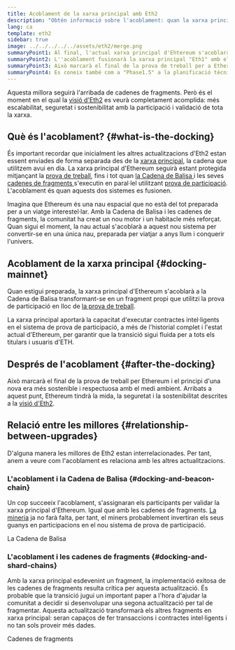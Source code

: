 ```yaml
---
title: Acoblament de la xarxa principal amb Eth2
description: "Obtén informació sobre l'acoblament: quan la xarxa principal d'Ethereum s'uneix al sistema coordinat de prova de participació de la Cadena de Balisa."
lang: ca
template: eth2
sidebar: true
image: ../../../../../assets/eth2/merge.png
summaryPoint1: Al final, l'actual xarxa principal d'Ehtereum s'acoblarà amb la resta de les millores d'Eth2.
summaryPoint2: L''acoblament fusionarà la xarxa principal "Eth1" amb el sistema de fragmentació i la Cadena de Balisa d''Eth2.
summaryPoint3: Això marcarà el final de la prova de treball per a Ethereum i la transició completa a la prova de participació.
summaryPoint4: Es coneix també com a "Phase1.5" a la planificació tècnica.
---
```


<UpgradeStatus date="~Q1/Q2 2022">
    Aquesta millora seguirà l'arribada de cadenes de fragments. Però és el moment en el qual la <a href="/eth2/vision/">visió d'Eth2</a> es veurà completament acomplida: més escalabilitat, seguretat i sostenibilitat amb la participació i validació de tota la xarxa.
</UpgradeStatus>

## Què és l'acoblament? {#what-is-the-docking}

És important recordar que inicialment les altres actualitzacions d'Eth2 estan essent enviades de forma separada des de la [xarxa principal](/glossary/#mainnet), la cadena que utilitzem avui en dia. La xarxa principal d'Ethereum seguirà estant protegida mitjançant la [prova de treball](/developers/docs/consensus-mechanisms/pow/), fins i tot quan [ la Cadena de Balisa ](/eth2/beacon-chain/)i les seves [ cadenes de fragments ](/eth2/shard-chains/) s'executin en paral·lel utilitzant [ prova de participació](/developers/docs/consensus-mechanisms/pos/). L'acoblament és quan aquests dos sistemes es fusionen.

Imagina que Ethereum és una nau espacial que no està del tot preparada per a un viatge interestel·lar. Amb la Cadena de Balisa i les cadenes de fragments, la comunitat ha creat un nou motor i un habitacle més reforçat. Quan sigui el moment, la nau actual s'acoblarà a aquest nou sistema per convertir-se en una única nau, preparada per viatjar a anys llum i conquerir l'univers.

## Acoblament de la xarxa principal {#docking-mainnet}

Quan estigui preparada, la xarxa principal d'Ethereum s'acoblarà a la Cadena de Balisa transformant-se en un fragment propi que utilitzi la prova de participació en lloc de [ la prova de treball](/developers/docs/consensus-mechanisms/pow/).

La xarxa principal aportarà la capacitat d'executar contractes intel·ligents en el sistema de prova de participació, a més de l'historial complet i l'estat actual d'Ethereum, per garantir que la transició sigui fluida per a tots els titulars i usuaris d'ETH.

## Després de l'acoblament {#after-the-docking}

Això marcarà el final de la prova de treball per Ethereum i el principi d'una nova era més sostenible i respectuosa amb el medi ambient. Arribats a aquest punt, Ethereum tindrà la mida, la seguretat i la sostenibilitat descrites a la [ visió d'Eth2](/eth2/vision/).

## Relació entre les millores {#relationship-between-upgrades}

D'alguna manera les millores de Eth2 estan interrelacionades. Per tant, anem a veure com l'acoblament es relaciona amb les altres actualitzacions.

### L'acoblament i la Cadena de Balisa {#docking-and-beacon-chain}

Un cop succeeix l'acoblament, s'assignaran els participants per validar la xarxa principal d'Ethereum. Igual que amb les cadenes de fragments. [La mineria](/developers/docs/consensus-mechanisms/pow/mining/) ja no farà falta, per tant, el miners probablement invertiran els seus guanys en participacions en el nou sistema de prova de participació.

<ButtonLink to="/eth2/beacon-chain/">La Cadena de Balisa</ButtonLink>

### L'acoblament i les cadenes de fragments {#docking-and-shard-chains}

Amb la xarxa principal esdevenint un fragment, la implementació exitosa de les cadenes de fragments resulta crítica per aquesta actualització. És probable que la transició jugui un important paper a l'hora d'ajudar la comunitat a decidir si desenvolupar una segona actualització per tal de fragmentar. Aquesta actualització transformarà els altres fragments en xarxa principal: seran capaços de fer transaccions i contractes intel·ligents i no tan sols proveir més dades.

<ButtonLink to="/eth2/shard-chains/">Cadenes de fragments</ButtonLink>
